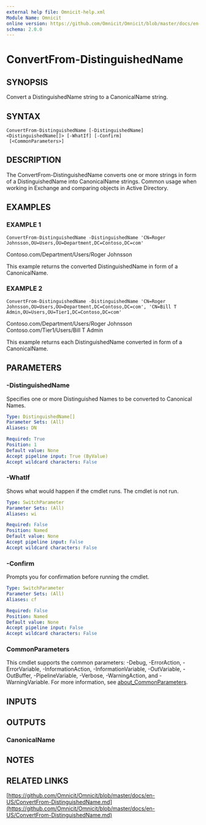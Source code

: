 ```yaml
---
external help file: Omnicit-help.xml
Module Name: Omnicit
online version: https://github.com/Omnicit/Omnicit/blob/master/docs/en-US/ConvertFrom-DistinguishedName.md
schema: 2.0.0
---
```


# ConvertFrom-DistinguishedName

## SYNOPSIS
Convert a DistinguishedName string to a CanonicalName string.

## SYNTAX

```
ConvertFrom-DistinguishedName [-DistinguishedName] <DistinguishedName[]> [-WhatIf] [-Confirm]
 [<CommonParameters>]
```

## DESCRIPTION
The ConvertFrom-DistinguishedName converts one or more strings in form of a DistinguishedName into CanonicalName strings.
Common usage when working in Exchange and comparing objects in Active Directory.

## EXAMPLES

### EXAMPLE 1
```
ConvertFrom-DistinguishedName -DistinguishedName 'CN=Roger Johnsson,OU=Users,OU=Department,DC=Contoso,DC=com'
```

Contoso.com/Department/Users/Roger Johnsson

This example returns the converted DistinguishedName in form of a CanonicalName.

### EXAMPLE 2
```
ConvertFrom-DistinguishedName -DistinguishedName 'CN=Roger Johnsson,OU=Users,OU=Department,DC=Contoso,DC=com', 'CN=Bill T Admin,OU=Users,OU=Tier1,DC=Contoso,DC=com'
```

Contoso.com/Department/Users/Roger Johnsson
Contoso.com/Tier1/Users/Bill T Admin

This example returns each DistinguishedName converted in form of a CanonicalName.

## PARAMETERS

### -DistinguishedName
Specifies one or more Distinguished Names to be converted to Canonical Names.

```yaml
Type: DistinguishedName[]
Parameter Sets: (All)
Aliases: DN

Required: True
Position: 1
Default value: None
Accept pipeline input: True (ByValue)
Accept wildcard characters: False
```

### -WhatIf
Shows what would happen if the cmdlet runs.
The cmdlet is not run.

```yaml
Type: SwitchParameter
Parameter Sets: (All)
Aliases: wi

Required: False
Position: Named
Default value: None
Accept pipeline input: False
Accept wildcard characters: False
```

### -Confirm
Prompts you for confirmation before running the cmdlet.

```yaml
Type: SwitchParameter
Parameter Sets: (All)
Aliases: cf

Required: False
Position: Named
Default value: None
Accept pipeline input: False
Accept wildcard characters: False
```

### CommonParameters
This cmdlet supports the common parameters: -Debug, -ErrorAction, -ErrorVariable, -InformationAction, -InformationVariable, -OutVariable, -OutBuffer, -PipelineVariable, -Verbose, -WarningAction, and -WarningVariable. For more information, see [about_CommonParameters](http://go.microsoft.com/fwlink/?LinkID=113216).

## INPUTS

## OUTPUTS

### CanonicalName
## NOTES

## RELATED LINKS

[https://github.com/Omnicit/Omnicit/blob/master/docs/en-US/ConvertFrom-DistinguishedName.md](https://github.com/Omnicit/Omnicit/blob/master/docs/en-US/ConvertFrom-DistinguishedName.md)

